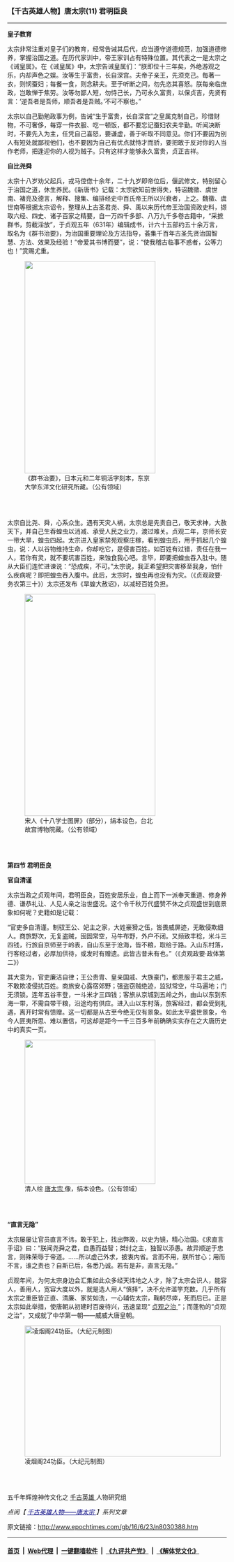 ### 【千古英雄人物】唐太宗(11) 君明臣良
------------------------

<p>
 <strong>
  皇子教育
 </strong>
</p>
<p>
 太宗非常注重对皇子们的教育，经常告诫其后代，应当遵守道德规范，加强道德修养，掌握治国之道。在历代家训中，帝王家训占有特殊位置。其代表之一是太宗之《诫皇属》。在《诫皇属》中，太宗告诫皇属们：“朕即位十三年矣，外绝游观之乐，内却声色之娱。汝等生于富贵，长自深宫。夫帝子亲王，先须克己。每著一衣，则悯蚕妇；每餐一食，则念耕夫。至于听断之间，勿先恣其喜怒。朕每亲临庶政，岂敢惮于焦劳。汝等勿鄙人短，勿恃己长，乃可永久富贵，以保贞吉，先贤有言：‘逆吾者是吾师，顺吾者是吾贼。’不可不察也。”
</p>
<p>
 太宗以自己勤勉政事为例，告诫“生于富贵，长自深宫”之皇属克制自己，珍惜财物，不可奢侈，每穿一件衣服、吃一顿饭，都不要忘记蚕妇农夫辛勤。听闻决断时，不要先入为主，任凭自己喜怒，要谦虚，善于听取不同意见。你们不要因为别人有短处就鄙视他们，也不要因为自己有优点就恃才而骄，要把敢于反对你的人当作老师，把逢迎你的人视为贼子。只有这样才能够永久富贵，贞正吉祥。
</p>
<p>
 <strong>
  自比尧舜
 </strong>
</p>
<p>
 太宗十八岁劝父起兵，戎马倥偬十余年，二十九岁即帝位后，偃武修文，特别留心于治国之道，休生养民。《新唐书》记载：太宗欲知前世得失，特诏魏徵、虞世南、褚亮及德言，解释、搜集、编排经史中百氏帝王所以兴衰者，上之。魏徵、虞世南等根据太宗诏令，整理从上古圣君尧、舜、禹以来历代帝王治国资政史料，撷取六经、四史、诸子百家之精要，自一万四千多部、八万九千多卷古籍中，“采摭群书，剪截淫放”，于贞观五年（631年）编辑成书，计六十五部约五十余万言，取名为《群书治要》，为治国重要理论及方法指导，荟集千百年古圣先贤治国智慧、方法、效果及经验！“帝爱其书博而要”，说：“使我稽古临事不惑者，公等力也！”赏赐尤重。
</p>
<figure class="wp-caption aligncenter" id="attachment_8030455" style="width: 300px">
 <a href="http://i.epochtimes.com/assets/uploads/2016/06/1606232006252669.jpg">
  <img alt="" class="wp-image-8030455 size-small" height="486" src="http://i.epochtimes.com/assets/uploads/2016/06/1606232006252669-300x486.jpg" width="300"/>
 </a>
 <br/><figcaption class="wp-caption-text">
  《群书治要》，日本元和二年铜活字刻本，东京大学东洋文化研究所藏。（公有领域）
 </figcaption><br/>
</figure><br/>
<p>
 太宗自比尧、舜，心系众生。遇有天灾人祸，太宗总是先责自己，敬天求神，大赦天下，并自己生吞蝗虫以消减、承受人民之业力，渡过难关。贞观二年，京师长安一带大旱，蝗虫四起。太宗进入皇家禁苑观察庄稼，看到蝗虫后，用手抓起几个蝗虫，说：人以谷物维持生命，你却吃它，是侵害百姓。如百姓有过错，责任在我一人，若你有灵，就不要坑害百姓，来蚀食我心吧。言毕，即要把蝗虫吞入肚中。随从大臣们连忙进谏说：“恐成疾，不可。”太宗说，我正希望把灾害移至我身，怕什么疾病呢？即把蝗虫吞入腹中。此后，太宗时，蝗虫再也没有为灾。（《贞观政要‧务农第三十》）太宗还发布《旱蝗大赦诏》，以减轻百姓负担。
</p>
<figure class="wp-caption aligncenter" id="attachment_8028863" style="width: 300px">
 <img alt="" class="wp-image-8028863" height="508" src="http://i.epochtimes.com/assets/uploads/2016/06/1606110805322669.jpg" width="300"/>
 <br/><figcaption class="wp-caption-text">
  宋人《十八学士图屏》（部分），绢本设色，台北故宫博物院藏。（公有领域）
 </figcaption><br/>
</figure><br/>
<p>
 <strong>
  第四节 君明臣良
 </strong>
</p>
<p>
 <strong>
  官自清谨
 </strong>
</p>
<p>
 太宗当政之贞观年间，君明臣良，百姓安居乐业，自上而下一派奉天重道、修身养德、谦恭礼让、人见人亲之治世盛况。这个令千秋万代盛赞不休之贞观盛世到底景象如何呢？史籍如是记载：
</p>
<p>
 “官吏多自清谨。制驭王公、妃主之家，大姓豪猾之伍，皆畏威屏迹，无敢侵欺细人。商旅野次，无复盗贼，囹圄常空，马牛布野，外户不闭。又频致丰稔，米斗三四钱，行旅自京师至于岭表，自山东至于沧海，皆不粮，取给于路。入山东村落，行客经过者，必厚加供待，或发时有赠遗。此皆古昔未有也。”（《贞观政要‧政体第二》）
</p>
<p>
 其大意为，官吏廉洁自律；王公贵胄、皇亲国戚、大族豪门，都恩服于君主之威，不敢欺凌侵扰百姓。商旅安心露宿郊野；强盗窃贼绝迹，监狱常空，牛马遍地；门无须锁。连年五谷丰登，一斗米才三四钱；客旅从京城到五岭之外，由山以东到东海一带，不需自带干粮，沿途均有供应。进入山以东村落，旅客经过，都会受到礼遇，离开时常有馈赠。这一切都是从古至今绝无仅有景象。如此太平盛世景象，令今人匪夷所思、难以置信，可这却是距今一千三百多年前确确实实存在之大唐历史中的真实一页。
</p>
<figure class="wp-caption aligncenter" id="attachment_8030449" style="width: 300px">
 <a href="http://i.epochtimes.com/assets/uploads/2016/06/1606081029312669.jpg">
  <img alt="" class="wp-image-8030449 size-small" height="330" src="http://i.epochtimes.com/assets/uploads/2016/06/1606081029312669-300x330.jpg" width="300"/>
 </a>
 <br/><figcaption class="wp-caption-text">
  清人绘
  <a href="http://www.epochtimes.com/gb/tag/%E5%94%90%E5%A4%AA%E5%AE%97.html">
   唐太宗
  </a>
  像，绢本设色。（公有领域）
 </figcaption><br/>
</figure><br/>
<p>
 <strong>
  “直言无隐”
 </strong>
</p>
<p>
 太宗屡屡让官员直言不讳，敢于犯上，找出弊政，以史为镜，精心治国。《求直言手诏》曰：“朕闻尧舜之君，自愚而益智；桀纣之主，独智以添愚。故异顺逆于忠言，则殊荣辱于帝道。……所以虚己外求，披衷内省。言而不用，朕所甘心；用而不言，谁之责也？自斯已后，各悉乃诚。若有是非，直言无隐。”
</p>
<p>
 贞观年间，为何太宗身边会汇集如此众多经天纬地之人才，除了太宗会识人，能容人，善用人，宽容大度以外，就是选人用人“慎择”，决不允许滥竽充数。几乎所有太宗之重臣皆正直、清廉、家贫如洗，一心辅佐太宗，鞠躬尽瘁，死而后已。正是太宗如此举措，使唐朝从初建时百废待兴，迅速呈现“
 <a href="http://www.epochtimes.com/gb/tag/%E8%B4%9E%E8%A7%82%E4%B9%8B%E6%B2%BB.html">
  贞观之治
 </a>
 ”；而蓬勃的“贞观之治”，又成就了中华第一朝——威威大唐皇朝。
</p>
<figure class="wp-caption aligncenter" id="attachment_6537264" style="width: 450px">
 <img alt="凌烟阁24功臣。（大纪元制图）" class="size-medium wp-image-6537264" height="300" src="http://i.epochtimes.com/assets/uploads/2015/12/1512152101592775-450x300.jpg" width="450"/>
 <br/><figcaption class="wp-caption-text">
  凌烟阁24功臣。（大纪元制图）
 </figcaption><br/>
</figure><br/>
<p>
 五千年辉煌神传文化之
 <a href="http://www.epochtimes.com/gb/tag/%E5%8D%83%E5%8F%A4%E8%8B%B1%E9%9B%84.html">
  千古英雄
 </a>
 人物研究组
</p>
<p>
 <em>
  点阅【
  <span style="color: #000080;">
   <a href="https://www.epochtimes.com/gb/nf1140678.htm" rel="noopener noreferrer" style="color: #000080;" target="_blank">
    千古英雄人物——唐太宗
   </a>
  </span>
  】系列文章
 </em>
</p>

原文链接：http://www.epochtimes.com/gb/16/6/23/n8030388.htm


------------------------
#### [首页](https://github.com/gfw-breaker/banned-news/blob/master/README.md) &nbsp;|&nbsp; [Web代理](https://github.com/labour-camp/helloworld) &nbsp;|&nbsp; [一键翻墙软件](https://github.com/gfw-breaker/nogfw/blob/master/README.md) &nbsp;|&nbsp; [《九评共产党》](https://github.com/gfw-breaker/9ping.md/blob/master/README.md#九评之一评共产党是什么) &nbsp;|&nbsp; [《解体党文化》](https://github.com/gfw-breaker/jtdwh.md/blob/master/README.md#绪论)


